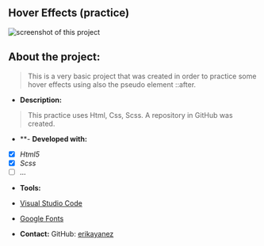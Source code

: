 ## Hover Effects (practice)

![screenshot of this project]()


## About the project:
> This is a very basic project that was created in order to practice some hover effects using also the pseudo element ::after.

- **Description:**
> This practice uses Html, Css, Scss. A repository in GitHub was created.

- **- **Developed with:**
- [x] _Html5_
- [x] _Scss_
- [ ] _..._

- **Tools:**
- [Visual Studio Code](https://code.visualstudio.com/)
- [Google Fonts](https://fonts.google.com/)

- **Contact:**
GitHub: [erikayanez](https://github.com/)<br>

